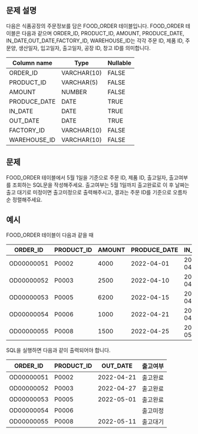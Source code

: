 ## 문제 설명
다음은 식품공장의 주문정보를 담은 FOOD_ORDER 테이블입니다. FOOD_ORDER 테이블은 다음과 같으며 ORDER_ID, PRODUCT_ID, AMOUNT, PRODUCE_DATE, IN_DATE,OUT_DATE,FACTORY_ID, WAREHOUSE_ID는 각각 주문 ID, 제품 ID, 주문양, 생산일자, 입고일자, 출고일자, 공장 ID, 창고 ID를 의미합니다.

|Column name|	Type|	Nullable|
|-|-|-|
|ORDER_ID|	VARCHAR(10)|	FALSE|
|PRODUCT_ID|	VARCHAR(5)|	FALSE|
|AMOUNT|	NUMBER|	FALSE|
|PRODUCE_DATE|	DATE|	TRUE|
|IN_DATE|	DATE|	TRUE|
|OUT_DATE|	DATE|	TRUE|
|FACTORY_ID|	VARCHAR(10)|	FALSE|
|WAREHOUSE_ID|	VARCHAR(10)|	FALSE|
## 문제
FOOD_ORDER 테이블에서 5월 1일을 기준으로 주문 ID, 제품 ID, 출고일자, 출고여부를 조회하는 SQL문을 작성해주세요. 출고여부는 5월 1일까지 출고완료로 이 후 날짜는 출고 대기로 미정이면 출고미정으로 출력해주시고, 결과는 주문 ID를 기준으로 오름차순 정렬해주세요.

## 예시
FOOD_ORDER 테이블이 다음과 같을 때

|ORDER_ID|	PRODUCT_ID|	AMOUNT|	PRODUCE_DATE|	IN_DATE|	OUT_DATE	|FACTORY_ID|	WAREHOUSE_ID|
|-|-|-|-|-|-|-|-|
|OD00000051|	P0002|	4000|	2022-04-01|	2022-04-21|	2022-04-21|	FT19970003|	WH0005|
|OD00000052|	P0003|	2500|	2022-04-10|	2022-04-27|	2022-04-27|	FT19970003|	WH0006|
|OD00000053|	P0005|	6200|	2022-04-15|	2022-04-30|	2022-05-01|	FT19940003|	WH0003|
|OD00000054|	P0006|	1000|	2022-04-21|	2022-04-30|	NULL	|FT19940003|	WH0009|
|OD00000055|	P0008|	1500|	2022-04-25|	2022-05-11|	2022-05-11|	FT19980003|	WH0009|

SQL을 실행하면 다음과 같이 출력되어야 합니다.

|ORDER_ID|	PRODUCT_ID|	OUT_DATE|	출고여부|
|-|-|-|-|
|OD00000051|	P0002|	2022-04-21|	출고완료|
|OD00000052|	P0003|	2022-04-27|	출고완료|
|OD00000053|	P0005|	2022-05-01|	출고완료|
|OD00000054|	P0006|		|출고미정|
|OD00000055|	P0008|	2022-05-11|	출고대기|